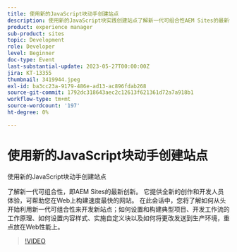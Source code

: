 ```yaml
---
title: 使用新的JavaScript块动手创建站点
description: 使用新的JavaScript块实践创建站点了解新一代可组合性AEM Sites的最新创新。 它提供全新的创作和开发人员体验，可帮助您在Web上构建速度最快的网站。 在此会话中，您将了解如何从头开始利用新一代可组合性来开发新站点；如何设置和构建典型项目、开发工作流的工作原理、如何设置内容样式、实施自定义块以及如何将更改发送到生产环境，重点放在Web性能上。
product: experience manager
sub-product: sites
topic: Development
role: Developer
level: Beginner
doc-type: Event
last-substantial-update: 2023-05-27T00:00:00Z
jira: KT-13355
thumbnail: 3419944.jpeg
exl-id: ba3cc23a-9179-486e-ad13-ac896fdab268
source-git-commit: 1792dc318643aec2c12613f621361d72a7a918b1
workflow-type: tm+mt
source-wordcount: '197'
ht-degree: 0%

---
```


# 使用新的JavaScript块动手创建站点

使用新的JavaScript块动手创建站点

了解新一代可组合性，即AEM Sites的最新创新。 它提供全新的创作和开发人员体验，可帮助您在Web上构建速度最快的网站。 在此会话中，您将了解如何从头开始利用新一代可组合性来开发新站点；如何设置和构建典型项目、开发工作流的工作原理、如何设置内容样式、实施自定义块以及如何将更改发送到生产环境，重点放在Web性能上。

>[!VIDEO](https://video.tv.adobe.com/v/3419944/?learn=on)
